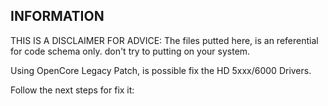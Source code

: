 ## INFORMATION

THIS IS A DISCLAIMER FOR ADVICE: The files putted here, is an referential for code schema only.
don't try to putting on your system.

Using OpenCore Legacy Patch, is possible fix the HD 5xxx/6000 Drivers.

Follow the next steps for fix it:

